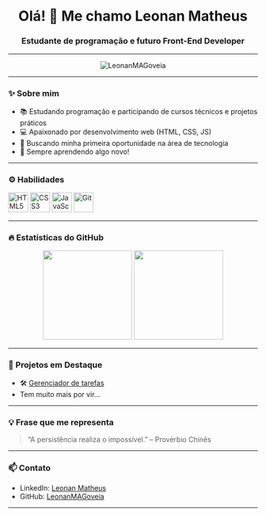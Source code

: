 <!-- README.md para LeonanMAGoveia -->

<h1 align="center">Olá! 👋 Me chamo Leonan Matheus</h1>
<h3 align="center">Estudante de programação e futuro Front-End Developer</h3>

---

<p align="center">
  <img src="https://komarev.com/ghpvc/?username=LeonanMAGoveia&label=Profile%20views&color=0e75b6&style=flat" alt="LeonanMAGoveia" />
</p>

---

### ✨ Sobre mim

- 📚 Estudando programação e participando de cursos técnicos e projetos práticos  
- 💻 Apaixonado por desenvolvimento web (HTML, CSS, JS)  
- 🚀 Buscando minha primeira oportunidade na área de tecnologia  
- 🌱 Sempre aprendendo algo novo!

---

### ⚙️ Habilidades

<p align="left">
  <img src="https://cdn.jsdelivr.net/gh/devicons/devicon/icons/html5/html5-original.svg" height="40" alt="HTML5"/>
  <img src="https://cdn.jsdelivr.net/gh/devicons/devicon/icons/css3/css3-original.svg" height="40" alt="CSS3"/>
  <img src="https://cdn.jsdelivr.net/gh/devicons/devicon/icons/javascript/javascript-original.svg" height="40" alt="JavaScript"/>
  <img src="https://cdn.jsdelivr.net/gh/devicons/devicon/icons/git/git-original.svg" height="40" alt="Git"/>
</p>

---

### 🔥 Estatísticas do GitHub

<div align="center">
  <img height="180em" src="https://github-readme-stats.vercel.app/api?username=LeonanMAGoveia&show_icons=true&theme=radical"/>
  <img height="180em" src="https://github-readme-stats.vercel.app/api/top-langs/?username=LeonanMAGoveia&layout=compact&theme=radical"/>
</div>

---

### 📌 Projetos em Destaque

- 🛠️ [Gerenciador de tarefas](https://github.com/LeonanMAGoveia/RID184814_Desafio03_DNC.git)
- Tem muito mais por vir...

---

### 💡 Frase que me representa

> “A persistência realiza o impossível.” – Provérbio Chinês

---

### 📫 Contato

- LinkedIn: [Leonan Matheus](https://www.linkedin.com/in/leonanmatheus/)
- GitHub: [LeonanMAGoveia](https://github.com/LeonanMAGoveia)

---
